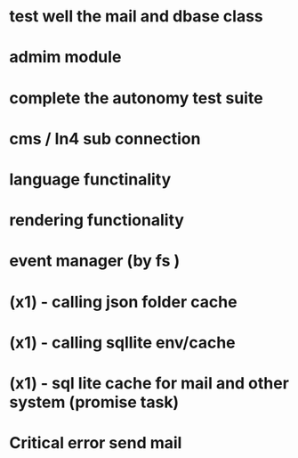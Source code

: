 # test well the mail and dbase class 
# admim module 
# complete the autonomy test suite 
# cms / ln4 sub connection 
# language functinality
# rendering functionality
# event manager (by fs )
# (x1) - calling json folder cache
# (x1) - calling sqllite env/cache
# (x1) - sql lite cache for mail and other system (promise task)
# Critical error send mail 
